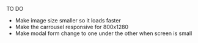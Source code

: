 TO DO
* Make image size smaller so it loads faster
* Make the carrousel responsive for 800x1280 
* Make modal form change to one under the other when screen is small
